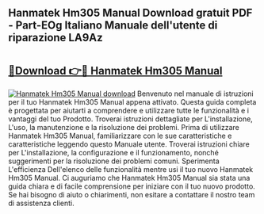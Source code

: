 ## Hanmatek Hm305 Manual Download gratuit PDF - Part-EOg Italiano Manuale dell'utente di riparazione LA9Az

# <h2><a href="http://dffyfj.blite.top/?on=Hanmatek+Hm305+Manual">🔗Download 👉🔴 Hanmatek Hm305 Manual</a></h2>

[![Hanmatek Hm305 Manual download](https://i.imgur.com/lujVjoI.png)](http://dffyfj.blite.top/?on=Hanmatek+Hm305+Manual)
Benvenuto nel manuale di istruzioni per il tuo Hanmatek Hm305 Manual appena attivato. Questa guida completa è progettata per aiutarti a comprendere e utilizzare tutte le funzionalità e i vantaggi del tuo Prodotto. Troverai istruzioni dettagliate per L'installazione, L'uso, la manutenzione e la risoluzione dei problemi. Prima di utilizzare Hanmatek Hm305 Manual, familiarizzare con le sue caratteristiche e caratteristiche leggendo questo Manuale utente. Troverai istruzioni chiare per L'installazione, la configurazione e il funzionamento, nonché suggerimenti per la risoluzione dei problemi comuni. Sperimenta L'efficienza Dell'elenco delle funzionalità mentre usi il tuo nuovo Hanmatek Hm305 Manual. Ci auguriamo che Hanmatek Hm305 Manual sia stata una guida chiara e di facile comprensione per iniziare con il tuo nuovo prodotto. Se hai bisogno di aiuto o chiarimenti, non esitare a contattare il nostro team di assistenza clienti.
